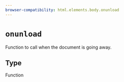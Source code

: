 ```yaml
---
browser-compatibility: html.elements.body.onunload
---
```


# `onunload`

Function to call when the document is going away.

## Type

Function

